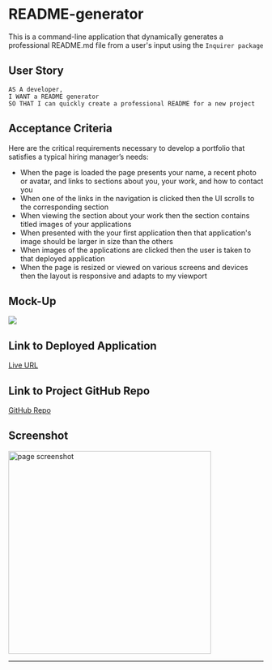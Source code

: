 # README-generator

This is a command-line application that dynamically generates a professional README.md file from a user's input using the `Inquirer package`

## User Story

```text
AS A developer, 
I WANT a README generator 
SO THAT I can quickly create a professional README for a new project
```


## Acceptance Criteria

Here are the critical requirements necessary to develop a portfolio that satisfies a typical hiring manager’s needs:

* When the page is loaded the page presents your name, a recent photo or avatar, and links to sections about you, your work, and how to contact you
* When one of the links in the navigation is clicked then the UI scrolls to the corresponding section
* When viewing the section about your work then the section contains titled images of your applications
* When presented with the your first application then that application's image should be larger in size than the others
* When images of the applications are clicked then the user is taken to that deployed application
* When the page is resized or viewed on various screens and devices then the layout is responsive and adapts to my viewport

## Mock-Up

![](https://github.com/ladycosy/anna-portfolio_page/blob/main/images/01-css-challenge-demo.gif)

## Link to Deployed Application

[Live URL](https://ladycosy.github.io/README-generator/)

## Link to Project GitHub Repo

[GitHub Repo](https://github.com/ladycosy/README-generator)

## Screenshot
<img src="https://github.com/ladycosy/anna-portfolio_page/blob/fc7d317ed90cd572c830b26ed04c3ee0de7c3958/images/page_screenshot.png" alt="page screenshot" width="400"/>

---
